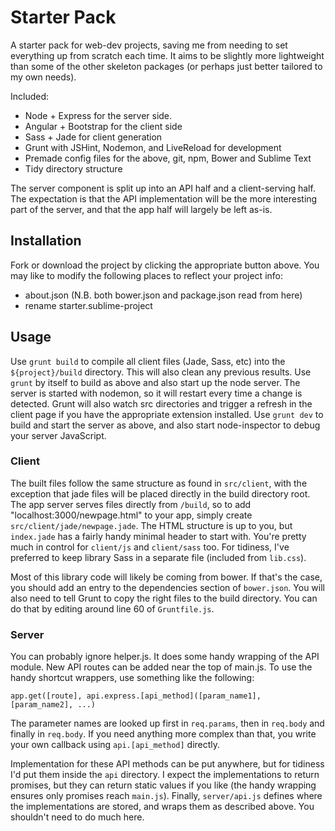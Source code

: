 # Starter Pack

A starter pack for web-dev projects, saving me from needing to set everything up from scratch each time. It aims to be slightly more lightweight than some of the other skeleton packages (or perhaps just better tailored to my own needs).

Included:

- Node + Express for the server side.
- Angular + Bootstrap for the client side
- Sass + Jade for client generation
- Grunt with JSHint, Nodemon, and LiveReload for development
- Premade config files for the above, git, npm, Bower and Sublime Text
- Tidy directory structure

The server component is split up into an API half and a client-serving half. The expectation is that the API implementation will be the more interesting part of the server, and that the app half will largely be left as-is.

## Installation

Fork or download the project by clicking the appropriate button above. You may like to modify the following places to reflect your project info:

- about.json (N.B. both bower.json and package.json read from here)
- rename starter.sublime-project

## Usage

Use `grunt build` to compile all client files (Jade, Sass, etc) into the `${project}/build` directory. This will also clean any previous results.
Use `grunt` by itself to build as above and also start up the node server. The server is started with nodemon, so it will restart every time a change is detected. Grunt will also watch src directories and trigger a refresh in the client page if you have the appropriate extension installed.
Use `grunt dev` to build and start the server as above, and also start node-inspector to debug your server JavaScript.

### Client
The built files follow the same structure as found in `src/client`, with the exception that jade files will be placed directly in the build directory root. The app server serves files directly from `/build`, so to add "localhost:3000/newpage.html" to your app, simply create `src/client/jade/newpage.jade`. The HTML structure is up to you, but `index.jade` has a fairly handy minimal header to start with. You're pretty much in control for `client/js` and `client/sass` too. For tidiness, I've preferred to keep library Sass in a separate file (included from `lib.css`).

Most of this library code will likely be coming from bower. If that's the case, you should add an entry to the dependencies section of `bower.json`. You will also need to tell Grunt to copy the right files to the build directory. You can do that by editing around line 60 of `Gruntfile.js`.

### Server
You can probably ignore helper.js. It does some handy wrapping of the API module. New API routes can be added near the top of main.js. To use the handy shortcut wrappers, use something like the following: 
    
    app.get([route], api.express.[api_method]([param_name1], [param_name2], ...)
The parameter names are looked up first in `req.params`, then in `req.body` and finally in `req.body`. If you need anything more complex than that, you write your own callback using `api.[api_method]` directly.
    
Implementation for these API methods can be put anywhere, but for tidiness I'd put them inside the `api` directory. I expect the implementations to return promises, but they can return static values if you like (the handy wrapping ensures only promises reach `main.js`). Finally, `server/api.js` defines where the implementations are stored, and wraps them as described above. You shouldn't need to do much here.